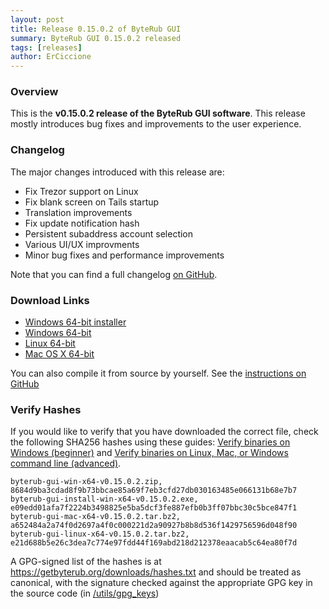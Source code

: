 ```yaml
---
layout: post
title: Release 0.15.0.2 of ByteRub GUI
summary: ByteRub GUI 0.15.0.2 released
tags: [releases]
author: ErCiccione
---
```


### Overview
This is the **v0.15.0.2 release of the ByteRub GUI software**. This release mostly introduces bug fixes and improvements to the user experience.

### Changelog

The major changes introduced with this release are:

- Fix Trezor support on Linux
- Fix blank screen on Tails startup
- Translation improvements
- Fix update notification hash
- Persistent subaddress account selection
- Various UI/UX improvments
- Minor bug fixes and performance improvements

Note that you can find a full changelog [on GitHub](https://github.com/byterubpay/byterub-gui/compare/v0.15.0.1...v0.15.0.2).

### Download Links

- [Windows 64-bit installer](https://downloads.getbyterub.org/gui/byterub-gui-install-win-x64-v0.15.0.2.exe)
- [Windows 64-bit](https://downloads.getbyterub.org/gui/byterub-gui-win-x64-v0.15.0.2.zip)
- [Linux 64-bit](https://downloads.getbyterub.org/gui/byterub-gui-linux-x64-v0.15.0.2.tar.bz2)
- [Mac OS X 64-bit](https://downloads.getbyterub.org/gui/byterub-gui-mac-x64-v0.15.0.2.tar.bz2)

You can also compile it from source by yourself. See the [instructions on GitHub](https://github.com/byterubpay/byterub-gui)

### Verify Hashes

If you would like to verify that you have downloaded the correct file, check the following SHA256 hashes using these guides: [Verify binaries on Windows (beginner)]({{site.baseurl}}/resources/user-guides/verification-windows-beginner.html) and [Verify binaries on Linux, Mac, or Windows command line (advanced)]({{site.baseurl}}/resources/user-guides/verification-allos-advanced.html).

```
byterub-gui-win-x64-v0.15.0.2.zip, 8684d9ba3cdad8f9b73bbcae85a69f7eb3cfd27db030163485e066131b68e7b7
byterub-gui-install-win-x64-v0.15.0.2.exe, e09edd01afa7f2224b3498825e5ba5dcf3fe887efb0b3ff07bbc30c5bce847f1
byterub-gui-mac-x64-v0.15.0.2.tar.bz2, a652484a2a74f0d2697a4f0c000221d2a90927b8b8d536f1429756596d048f90
byterub-gui-linux-x64-v0.15.0.2.tar.bz2, e21d688b5e26c3dea7c774e97fdd44f169abd218d212378eaacab5c64ea80f7d
```

A GPG-signed list of the hashes is at https://getbyterub.org/downloads/hashes.txt and should be treated as canonical, with the signature checked against the appropriate GPG key in the source code (in [/utils/gpg_keys](https://github.com/byterubpay/byterub/tree/master/utils/gpg_keys))

